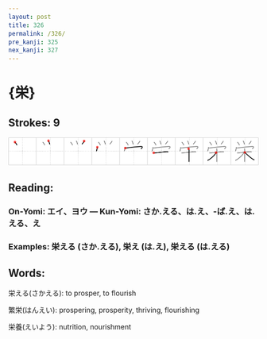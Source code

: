 ```yaml
---
layout: post
title: 326
permalink: /326/
pre_kanji: 325
nex_kanji: 327
---
```


# {栄}

## Strokes: 9

<div class="stroke"><img src="../images/E6A084.png" /></div>

## Reading:

### On-Yomi: エイ、ヨウ &mdash; Kun-Yomi: さか.える、は.え、-ば.え、は.える、え

### Examples: 栄える (さか.える), 栄え (は.え), 栄える (は.える)

## Words:

栄える(さかえる): to prosper, to flourish

繁栄(はんえい): prospering, prosperity, thriving, flourishing

栄養(えいよう): nutrition, nourishment
